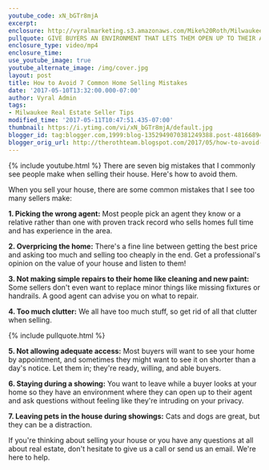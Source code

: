 ```yaml
---
youtube_code: xN_bGTr8mjA
excerpt:
enclosure: http://vyralmarketing.s3.amazonaws.com/Mike%20Roth/Milwaukee%20Real%20Estate-%20How%20to%20Avoid%207%20Common%20Home%20Selling%20Mistakes.mp4
pullquote: GIVE BUYERS AN ENVIRONMENT THAT LETS THEM OPEN UP TO THEIR AGENT ABOUT YOUR HOME.
enclosure_type: video/mp4
enclosure_time:
use_youtube_image: true
youtube_alternate_image: /img/cover.jpg
layout: post
title: How to Avoid 7 Common Home Selling Mistakes
date: '2017-05-10T13:32:00.000-07:00'
author: Vyral Admin
tags:
- Milwaukee Real Estate Seller Tips
modified_time: '2017-05-11T10:47:51.435-07:00'
thumbnail: https://i.ytimg.com/vi/xN_bGTr8mjA/default.jpg
blogger_id: tag:blogger.com,1999:blog-1352949070381249388.post-4816689405772644498
blogger_orig_url: http://therothteam.blogspot.com/2017/05/how-to-avoid-7-common-home-selling.html
---
```

{% include youtube.html %}
There are seven big mistakes that I commonly see people make when selling their house. Here's how to avoid them.

When you sell your house, there are some common mistakes that I see too many sellers make:

**1. Picking the wrong agent:** Most people pick an agent they know or a relative rather than one with proven track record who sells homes full time and has experience in the area.

**2. Overpricing the home:** There's a fine line between getting the best price and asking too much and selling too cheaply in the end. Get a professional's opinion on the value of your house and listen to them!

**3. Not making simple repairs to their home like cleaning and new paint:** Some sellers don't even want to replace minor things like missing fixtures or handrails. A good agent can advise you on what to repair.

**4. Too much clutter:** We all have too much stuff, so get rid of all that clutter when selling.

{% include pullquote.html %}

**5. Not allowing adequate access:** Most buyers will want to see your home by appointment, and sometimes they might want to see it on shorter than a day's notice. Let them in; they're ready, willing, and able buyers.

**6. Staying during a showing:** You want to leave while a buyer looks at your home so they have an environment where they can open up to their agent and ask questions without feeling like they're intruding on your privacy.

**7. Leaving pets in the house during showings:** Cats and dogs are great, but they can be a distraction.

If you're thinking about selling your house or you have any questions at all about real estate, don't hesitate to give us a call or send us an email. We're here to help.
